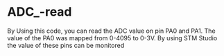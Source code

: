 # ADC_-read
By Using this code, you can read the ADC value on pin PA0 and PA1. The value of the PA0 was mapped from 0-4095 to 0-3V.
By using STM Studio the value of these pins can be monitored

